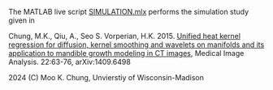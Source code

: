 The MATLAB live script [SIMULATION.mlx](https://github.com/laplcebeltrami/lb/blob/main/SIMULATION.mlx) performs the simulation study given in 

Chung, M.K., Qiu, A., Seo S. Vorperian, H.K. 2015. [Unified heat kernel regression for 
diffusion, kernel smoothing and wavelets on manifolds and its application to mandible growth 
modeling in CT images](https://github.com/laplcebeltrami/lb/blob/main/chung.2015.MIA.pdf), Medical Image Analysis. 22:63-76,  arXiv:1409.6498





2024 (C) Moo K. Chung, Unvierstiy of Wisconsin-Madison
